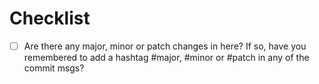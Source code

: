 # Checklist

- [ ] Are there any major, minor or patch changes in here? If so, have you remembered to add a hashtag \#major, \#minor or \#patch in any of the commit msgs?
